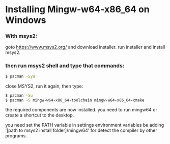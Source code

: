# Installing Mingw-w64-x86_64 on Windows


### With msys2:
goto https://www.msys2.org/ and download installer.
run installer and install msys2.

### then run msys2 shell and type that commands:
```bash
$ pacman -Syu
```
close MSYS2, run it again, then type:
```bash
$ pacman -Su
$ pacman -S mingw-w64-x86_64-toolchain mingw-w64-x86_64-cmake
```
the required components are now installed.
you need to run mingw64 or create a shortcut to the desktop.

you need set the PATH variable in settings environment variables be adding '[path to msys2 install folder]/mingw64' for detect the compiler by other programs.
